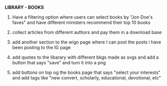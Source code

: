 **LIBRARY - BOOKS**

1. Have a filtering option where users can select books by "Jon Doe's faves" and have different ministers recommend their top 10 books

2. collect articles from different authors and pay them in a download base

3. add another section to the wigo page where I can post the posts i have been posting to the IG page

4. add quotes to the libarary with different bkgs made as svgs and add a button that says "save" and turn it into a png

5. add buttons on top og the books page that says "select your interests" and add tags like "new convert, scholarly, educational, devotional, etc"
